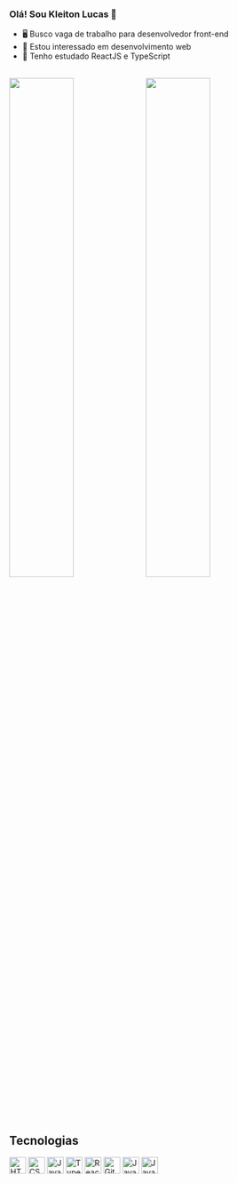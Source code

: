  ### Olá! Sou Kleiton Lucas 👋

- 🖥️ Busco vaga de trabalho para desenvolvedor front-end
- 👀 Estou interessado em desenvolvimento web
- 🌱 Tenho estudado ReactJS e TypeScript

<br />
<div>
  <img width="48%" src="https://github-readme-stats.vercel.app/api?username=kleitonlucas&show_icons=true&theme=tokyonight&include_all_commits=true&count_private=true" />
  <img width="48%" src="https://github-readme-stats.vercel.app/api/top-langs/?username=kleitonlucas&layout=compact&langs_count=7&theme=tokyonight" />
</div>
<h2>Tecnologias</h2>
<div style="display: inline_block">
  <img align="center" alt="HTML" height="30" src="https://cdn.jsdelivr.net/gh/devicons/devicon/icons/html5/html5-plain-wordmark.svg"/>
  <img align="center" alt="CSS" height="30" src="https://cdn.jsdelivr.net/gh/devicons/devicon/icons/css3/css3-plain-wordmark.svg" />
  <img align="center" alt="Javascript" height="30" src="https://cdn.jsdelivr.net/gh/devicons/devicon/icons/javascript/javascript-plain.svg" />
  <img align="center" alt="Typescript" height="30" src="https://cdn.jsdelivr.net/gh/devicons/devicon/icons/typescript/typescript-plain.svg" />
  <img align="center" alt="React" height="30" src="https://cdn.jsdelivr.net/gh/devicons/devicon/icons/react/react-original-wordmark.svg" />
  <img align="center" alt="Git" height="30" src="https://cdn.jsdelivr.net/gh/devicons/devicon/icons/git/git-original.svg" />
  <img align="center" alt="Java" height="30" src="https://cdn.jsdelivr.net/gh/devicons/devicon/icons/java/java-original-wordmark.svg" />
  <img align="center" alt="Java" height="30" src="https://cdn.jsdelivr.net/gh/devicons/devicon/icons/spring/spring-original-wordmark.svg" />
</div>
